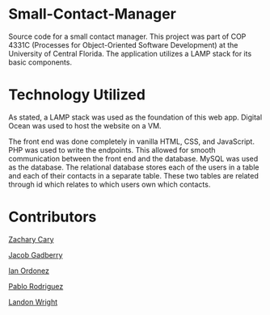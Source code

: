 # Small-Contact-Manager

Source code for a small contact manager. This project was part of COP 4331C (Processes for Object-Oriented Software Development) at the University of Central Florida. The application utilizes a LAMP stack for its basic components.

# Technology Utilized

As stated, a LAMP stack was used as the foundation of this web app. Digital Ocean was used to host the website on a VM. 

The front end was done completely in vanilla HTML, CSS, and JavaScript. PHP was used to write the endpoints. This allowed for smooth communication between the front end and the database.
MySQL was used as the database. The relational database stores each of the users in a table and each of their contacts in a separate table. These two tables are related through id which relates to which users own which contacts.

# Contributors

[Zachary Cary]()

[Jacob Gadberry](https://github.com/JacobGa03)

[Ian Ordonez]()

[Pablo Rodriguez]()

[Landon Wright]()
